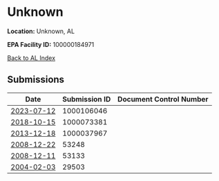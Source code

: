 # Unknown

**Location:** Unknown, AL

**EPA Facility ID:** 100000184971

[Back to AL Index](../../index.md)

## Submissions

| Date | Submission ID | Document Control Number |
|------|--------------|-------------------------|
| [2023-07-12](submissions/1000106046.md) | 1000106046 |  |
| [2018-10-15](submissions/1000073381.md) | 1000073381 |  |
| [2013-12-18](submissions/1000037967.md) | 1000037967 |  |
| [2008-12-22](submissions/53248.md) | 53248 |  |
| [2008-12-11](submissions/53133.md) | 53133 |  |
| [2004-02-03](submissions/29503.md) | 29503 |  |
